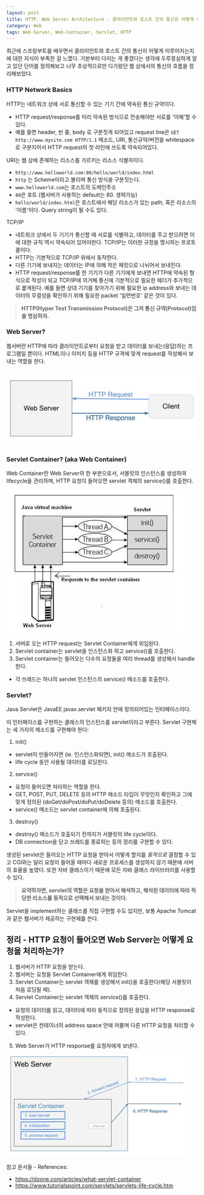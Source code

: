 ```yaml
---
layout: post
title: HTTP, Web Server Architecture - 클라이언트와 호스트 간의 통신은 어떻게 이루어지는가?
category: Web
tags: Web-Server, Web-Container, Servlet, HTTP
---
```




최근에 스프링부트를 배우면서 클라이언트와 호스트 간의 통신이 어떻게 이루어지는지에 대한 지식이 부족한 걸 느꼈다. 기본부터 다지는 게 좋겠다는 생각에 두루뭉실하게 알고 있던 단어를 정의해보고 너무 추상적으로만 다가왔던 웹 상에서의 통신의 흐름을 정리해보았다.

### HTTP Network Basics

HTTP는 네트워크 상에 서로 통신할 수 있는 기기 간에 약속된 통신 규약이다.
  - HTTP request/response를 미리 약속된 방식으로 전송해야만 서로를 '이해'할 수 있다.
  - 예를 들면 header, 빈 줄, body 로 구분짓게 되어있고 request line은 `GET http://www.mysite.com HTTP/1.1` 메소드, URI, 통신규약/버전을 whitespace로 구분지어서 HTTP request의 첫 라인에 쓰도록 약속되어있다.


URI는 웹 상에 존재하는 리소스를 가르키는 리소스 식별자이다.
  - `http://www.helloworld.com:80/hello/world/index.html`
  - `http` 는 Scheme이라고 불리며 통신 방식을 구분짓는다.
  - `www.helloworld.com`는 호스트의 도메인주소
  - `80`은 포트 (웹서버가 사용하는 default는 80. 생략가능)
  - `hello/world/index.html`은 호스트에서 해당 리소스가 있는 path, 혹은 리소스의 '이름'이다. Query string이 될 수도 있다.


TCP/IP
  - 네트워크 상에서 두 기기가 통신할 때 서로를 식별하고, 데이터를 주고 받으려면 이에 대한 규칙 역시 약속되어 있어야한다. TCP/IP는 이러한 규정을 명시하는 프로토콜이다.
  - HTTP는 기본적으로 TCP/IP 위에서 동작한다.
  - 다른 기기에 보내지는 데이터는 IP에 의해 작은 페킷으로 나뉘어서 보내진다.
  - HTTP request/response를 한 기기가 다른 기기에게 보내면 HTTP에 약속된 형식으로 작성이 되고 TCP/IP에 의거해 통신에 기본적으로 필요한 헤더가 추가적으로 붙게된다. 예를 들면 상대 기기를 찾아가기 위해 필요한 ip address와 보내는 데이터의 무결성을 확인하기 위해 필요한 packet '일련번호' 같은 것이 있다.

> **HTTP(Hyper Text Transmission Protocol)은 그저 통신 규약(Protocol)임을 명심하자.**

### Web Server?

웹서버란 HTTP에 따라 클라이언트로부터 요청을 받고 데이터를 보내는(응답)하는 프로그램일 뿐이다. HTML이나 이미지 등을 HTTP 규격에 맞게 request를 작성해서 보내는 역할을 한다.

![Web Server](/assets/img/web-server.jpg)


### Servlet Container? (aka Web Container)

Web Container란 Web Server의 한 부분으로서, 서블릿의 인스턴스를 생성하여 lifecycle을 관리하며, HTTP 요청이 들어오면 servlet 객체의 service()를 호출한다.

![Java Servlet Architecture](/assets/img/servlet-lifecycle.jpg)

1. 서버로 오는 HTTP request는 Servlet Container에게 위임된다.
2. Servlet container는 servlet을 인스턴스화 하고 service()를 호출한다.
3. Servlet container는 들어오는 다수의 요청들을 여러 thread를 생성해서 handle한다.
  - 각 쓰레드는 하나의 servlet 인스턴스의 service() 메소드를 호출한다.


### Servlet?

Java Servlet은 JavaEE javax.servlet 패키지 안에 정의되어있는 인터페이스이다.
 

이 인터페이스를 구현하는 클래스의 인스턴스를 servlet이라고 부른다. Servlet 구현체는 세 가지의 메소드를 구현해야 한다:

1. init()
  - servlet이 만들어지면 (ie. 인스턴스화되면), init() 메소드가 호출된다.
  - life cycle 동안 사용될 데이터를 로딩한다.
2. service()
  - 요청이 들어오면 처리하는 역할을 한다.
  - GET, POST, PUT, DELETE 등의 HTTP 메소드 타입이 무엇인지 확인하고 그에 맞게 정의된 (doGet/doPost/doPut/doDelete 등의) 메소드를 호출한다.
  - service() 메소드는 servlet container에 의해 호출된다.
3. destroy()
  - destroy() 메소드가 호출되기 전까지가 서블릿의 life cycle이다.
  - DB connection을 닫고 쓰레드를 종료하는 등의 정리를 구현할 수 있다.

생성된 servlet은 들어오는 HTTP 요청을 받아서 어떻게 할지를 *동적으로* 결정할 수 있고 CGI와는 달리 요청이 들어올 때마다 새로운 프로세스를 생성하지 않기 때문에 서버의 효율을 높였다. 또한 자바 클래스이기 때문에 모든 자바 클래스 라이브러리를 사용할 수 있다.

> **요약하자면, servlet의 역할은 요청을 받아서 해석하고, 해석된 데이터에 따라 적당한 리소스를 동적으로 선택해서 보내는 것이다.**

Servlet을 implement하는 클래스를 직접 구현할 수도 있지만, 보통 Apache Tomcat과 같은 웹서버가 제공하는 구현체를 쓴다.


## 정리 - HTTP 요청이 들어오면 Web Server는 어떻게 요청을 처리하는가?

1. 웹서버가 HTTP 요청을 받는다.
2. 웹서버는 요청을 Servlet Container에게 위임한다.
3. Servlet Container는 servlet 객체를 생성해서 init()을 호출한다(해당 서블릿이 처음 로딩될 때).
4. Servlet Container는 servlet 객체의 service()를 호출한다.
  - 요청의 데이터를 읽고, 데이터에 따라 동적으로 정의된 응답을 HTTP response로 작성한다.
  - servlet은 컨테이너의 address space 안에 머물며 다른 HTTP 요청을 처리할 수 있다.
5. Web Server가 HTTP response를 요청자에게 보낸다.

![Overall Architecture](/assets/img/servlet-container-life-cycle.jpg)




참고 문서들 - References:

- https://dzone.com/articles/what-servlet-container
- https://www.tutorialspoint.com/servlets/servlets-life-cycle.htm
